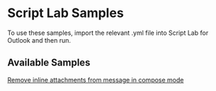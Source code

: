 # Script Lab Samples

To use these samples, import the relevant .yml file into Script Lab for Outlook and then run.

## Available Samples

[Remove inline attachments from message in compose mode](RemoveInlineAttachment/RemoveInlineAttachment.md)
